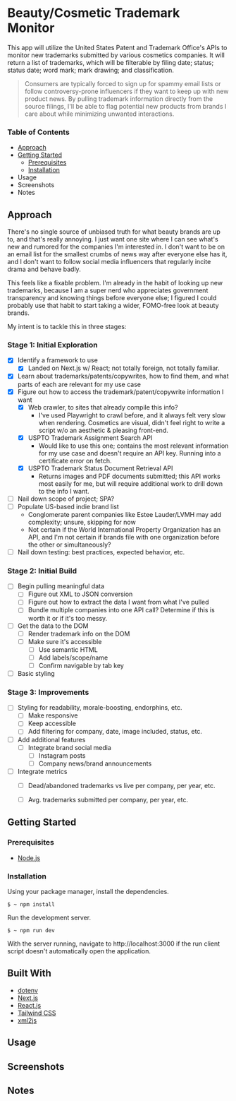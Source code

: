 # Beauty/Cosmetic Trademark Monitor

This app will utilize the United States Patent and Trademark Office's APIs to monitor new trademarks submitted by various cosmetics companies. It will return a list of trademarks, which will be filterable by filing date; status; status date; word mark; mark drawing; and classification. 

> Consumers are typically forced to sign up for spammy email lists or follow controversy-prone influencers if they want to keep up with new product news. By pulling trademark information directly from the source filings, I'll be able to flag potential new products from brands I care about while minimizing unwanted interactions.


### Table of Contents
- [Approach](#approach)
- [Getting Started](#getting-started)
  - [Prerequisites](#prerequisites)
  - [Installation](#installation)
- Usage
- Screenshots
- Notes


## Approach

There's no single source of unbiased truth for what beauty brands are up to, and that's really annoying. I just want one site where I can see what's new and rumored for the companies I'm interested in. I don't want to be on an email list for the smallest crumbs of news way after everyone else has it, and I don't want to follow social media influencers that regularly incite drama and behave badly.  

This feels like a fixable problem. I'm already in the habit of looking up new trademarks, because I am a super nerd who appreciates government transparency and knowing things before everyone else; I figured I could probably use that habit to start taking a wider, FOMO-free look at beauty brands.

My intent is to tackle this in three stages: 

### Stage 1: Initial Exploration
- [x] Identify a framework to use
  - [x] Landed on Next.js w/ React; not totally foreign, not totally familiar.
- [x] Learn about trademarks/patents/copywrites, how to find them, and what parts of each are relevant for my use case
- [x] Figure out how to access the trademark/patent/copywrite information I want
  - [x] Web crawler, to sites that already compile this info? 
    - I've used Playwright to crawl before, and it always felt very slow when rendering. Cosmetics are visual, didn't feel right to write a script w/o an aesthetic & pleasing front-end.
  - [x] USPTO Trademark Assignment Search API
    - Would like to use this one; contains the most relevant information for my use case and doesn't require an API key. Running into a certificate error on fetch.
  - [x] USPTO Trademark Status Document Retrieval API
    - Returns images and PDF documents submitted; this API works most easily for me, but will require additional work to drill down to the info I want.
- [ ] Nail down scope of project; SPA? 
- [ ] Populate US-based indie brand list
  - Conglomerate parent companies like Estee Lauder/LVMH may add complexity; unsure, skipping for now
  - Not certain if the World International Property Organization has an API, and I'm not certain if brands file with one organization before the other or simultaneously? 
- [ ] Nail down testing: best practices, expected behavior, etc.

### Stage 2: Initial Build
- [ ] Begin pulling meaningful data
  - [ ] Figure out XML to JSON conversion
  - [ ] Figure out how to extract the data I want from what I've pulled
  - [ ] Bundle multiple companies into one API call? Determine if this is worth it or if it's too messy.
- [ ] Get the data to the DOM
  - [ ] Render trademark info on the DOM
  - [ ] Make sure it's accessible
    - [ ] Use semantic HTML
    - [ ] Add labels/scope/name
    - [ ] Confirm navigable by tab key
- [ ] Basic styling

### Stage 3: Improvements
- [ ] Styling for readability, morale-boosting, endorphins, etc.
  - [ ] Make responsive
  - [ ] Keep accessible
  - [ ] Add filtering for company, date, image included, status, etc.
- [ ] Add additional features
  - [ ] Integrate brand social media
    - [ ] Instagram posts
    - [ ] Company news/brand announcements
- [ ] Integrate metrics
  - [ ] Dead/abandoned trademarks vs live per company, per year, etc.
  - [ ] Avg. trademarks submitted per company, per year, etc.


## Getting Started

### Prerequisites

- [Node.js](https://nodejs.org/en/docs/)


### Installation

Using your package manager, install the dependencies.
```
$ ~ npm install
```

Run the development server.
```
$ ~ npm run dev
```

With the server running, navigate to http://localhost:3000 if the run client script doesn't automatically open the application.

## Built With

- [dotenv](https://www.npmjs.com/package/dotenv)
- [Next.js](https://nextjs.org/)
- [React.js](https://beta.reactjs.org/)
- [Tailwind CSS](https://tailwindcss.com/)
- [xml2js](https://www.npmjs.com/package/xml2js) 

## Usage


## Screenshots


## Notes

